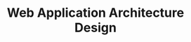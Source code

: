 ---
# src/content/portfolio/web-application-architecture.md
title: "Web Application Architecture Design"
description: "Design and development of scalable, secure web application architectures for complex business requirements"
keywords: "Web Application, Architecture Design, System Design, Laravel, API Design, Scalability, Security, Integration, Anthony Trivisano"
client: "Multiple Organizations"
timeline: "2014-Present"
role: "Various Technical Positions"
technologies: ["Laravel", "System Architecture", "API Design", "Database Design", "Security", "Scalability", "Integration"]
category: "Development & Engineering"
summary: "Designed and implemented robust web application architectures that balanced scalability, security, and performance while meeting complex business requirements and enabling future growth and adaptation."
featuredImage: "/images/portfolio/web-architecture.jpg"

# Challenge section
challengeIntroduction: "Organizations required sophisticated web applications that could handle complex business logic, integrate with multiple systems, maintain high security standards, and scale efficiently while remaining maintainable for the long term."
challenges: [
  "Creating architectures that could support complex business rules and workflows",
  "Ensuring appropriate security for sensitive business and user data",
  "Designing for scalability to handle growing user bases and data volumes",
  "Enabling seamless integration with various internal and external systems",
  "Balancing performance requirements with development efficiency",
  "Building maintainable systems that could evolve with changing business needs"
]

# Solution section
solutionIntroduction: "I designed comprehensive web application architectures that addressed complex business requirements while establishing foundations for security, scalability, performance, and maintainability."
solution: [
  {
    title: "Layered Architecture Design",
    description: "Implemented well-structured layered architectures that separated concerns and managed complexity. Created clear boundaries between presentation, business logic, and data access layers to improve maintainability and enable independent scaling."
  },
  {
    title: "API-First Approach",
    description: "Adopted API-first design approaches that created consistent interfaces for functionality access. This strategy enabled robust integrations, supported multiple client applications, and provided flexibility for future expansion."
  },
  {
    title: "Data Architecture Optimization",
    description: "Designed efficient data architectures with appropriate normalization, indexing strategies, and caching mechanisms. Created data access patterns that balanced performance with data integrity requirements."
  },
  {
    title: "Security By Design",
    description: "Incorporated security at the architectural level with defense-in-depth strategies. Implemented comprehensive authentication, authorization frameworks, input validation, output encoding, and other security controls to protect against common vulnerabilities."
  }
]

# Development Process
process: [
  {
    title: "Requirements Analysis",
    description: "Conducted thorough analysis of functional requirements, non-functional requirements, and constraints. Created domain models and use case scenarios to understand system scope and complexity."
  },
  {
    title: "Architecture Definition",
    description: "Defined high-level architecture including system components, interactions, data flows, and technology selections. Created architecture diagrams and documentation to communicate the design to stakeholders."
  },
  {
    title: "Component Design",
    description: "Developed detailed designs for key system components including data models, class structures, API contracts, and integration patterns. Validated designs against requirements and architectural principles."
  },
  {
    title: "Proof of Concept Development",
    description: "Built proof of concept implementations for critical or risky components to validate architectural decisions. Used these implementations to refine the architecture before full-scale development."
  },
  {
    title: "Implementation Guidance",
    description: "Provided ongoing architectural guidance during implementation to ensure adherence to design principles. Conducted design reviews and code reviews to maintain architectural integrity."
  }
]

# Results metrics
metrics: [
  {
    value: "99.9%",
    label: "System availability achieved"
  },
  {
    value: "85%",
    label: "Reduction in development time for new features"
  },
  {
    value: "60%",
    label: "Improvement in system performance"
  }
]

# Technical highlights
technical: [
  {
    title: "Modular Monolith Design",
    description: "Implemented modular monolith architectures that balanced development simplicity with clear component boundaries. This approach provided many of the benefits of microservices while avoiding unnecessary complexity for appropriate business contexts."
  },
  {
    title: "Domain-Driven Design Implementation",
    description: "Applied domain-driven design principles to create architectures that accurately reflected business domains. Used bounded contexts, aggregates, and entities to model complex business concepts and ensure alignment between code and business reality."
  },
  {
    title: "Flexible Integration Architecture",
    description: "Designed flexible integration architectures that supported various integration patterns including synchronous APIs, asynchronous messaging, and batch processing. Created abstraction layers that isolated the core system from external integration details."
  },
  {
    title: "Scalability Patterns",
    description: "Implemented architectural patterns that enabled both vertical and horizontal scaling. Used caching strategies, load balancing, database optimization, and stateless design to ensure systems could handle increasing loads efficiently."
  }
]
---
